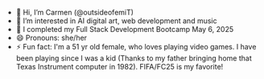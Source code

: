 - 👋 Hi, I’m Carmen (@outsideofemiT)
- 👀 I’m interested in AI digital art, web development and music
- 🌱 I completed my Full Stack Development Bootcamp May 6, 2025
- 😄 Pronouns: she/her
- ⚡ Fun fact: I'm a 51 yr old female, who loves playing video games. I have been playing since I was a kid (Thanks to my father bringing home that Texas Instrument computer in 1982).
  FIFA/FC25 is my favorite!

<!---
OutsideofemiT/OutsideofemiT is a ✨ special ✨ repository because its `README.md` (this file) appears on your GitHub profile.
You can click the Preview link to take a look at your changes.
--->
